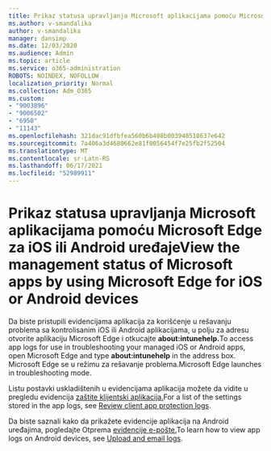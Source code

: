 ```yaml
---
title: Prikaz statusa upravljanja Microsoft aplikacijama pomoću Microsoft Edge za iOS ili Android uređaje
ms.author: v-smandalika
author: v-smandalika
manager: dansimp
ms.date: 12/03/2020
ms.audience: Admin
ms.topic: article
ms.service: o365-administration
ROBOTS: NOINDEX, NOFOLLOW
localization_priority: Normal
ms.collection: Adm_O365
ms.custom:
- "9003896"
- "9006502"
- "6950"
- "11143"
ms.openlocfilehash: 321dac91dfbfea560b6b488b003940518637e642
ms.sourcegitcommit: 7a406a3d4680662e81f0056454f7e25fb2f52504
ms.translationtype: MT
ms.contentlocale: sr-Latn-RS
ms.lasthandoff: 06/17/2021
ms.locfileid: "52989911"
---
```

# <a name="view-the-management-status-of-microsoft-apps-by-using-microsoft-edge-for-ios-or-android-devices"></a><span data-ttu-id="98b22-102">Prikaz statusa upravljanja Microsoft aplikacijama pomoću Microsoft Edge za iOS ili Android uređaje</span><span class="sxs-lookup"><span data-stu-id="98b22-102">View the management status of Microsoft apps by using Microsoft Edge for iOS or Android devices</span></span>

<span data-ttu-id="98b22-103">Da biste pristupili evidencijama aplikacija za korišćenje u rešavanju problema sa kontrolisanim iOS ili Android aplikacijama, u polju za adresu otvorite aplikaciju Microsoft Edge i otkucajte **about:intunehelp.**</span><span class="sxs-lookup"><span data-stu-id="98b22-103">To access app logs for use in troubleshooting your managed iOS or Android apps, open Microsoft Edge and type **about:intunehelp** in the address box.</span></span> <span data-ttu-id="98b22-104">Microsoft Edge se u režimu za rešavanje problema.</span><span class="sxs-lookup"><span data-stu-id="98b22-104">Microsoft Edge launches in troubleshooting mode.</span></span>

<span data-ttu-id="98b22-105">Listu postavki uskladištenih u evidencijama aplikacija možete da vidite u pregledu evidencija [zaštite klijentski aplikacija.](/mem/intune/apps/app-protection-policy-settings-log)</span><span class="sxs-lookup"><span data-stu-id="98b22-105">For a list of the settings stored in the app logs, see [Review client app protection logs](/mem/intune/apps/app-protection-policy-settings-log).</span></span>

<span data-ttu-id="98b22-106">Da biste saznali kako da prikažete evidencije aplikacija na Android uređajima, pogledajte Otprema [evidencije e-pošte.](/mem/intune/user-help/send-logs-to-your-it-admin-by-email-android)</span><span class="sxs-lookup"><span data-stu-id="98b22-106">To learn how to view app logs on Android devices, see [Upload and email logs](/mem/intune/user-help/send-logs-to-your-it-admin-by-email-android).</span></span>